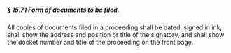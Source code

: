 ##### § 15.71 Form of documents to be filed. #####

All copies of documents filed in a proceeding shall be dated, signed in ink, shall show the address and position or title of the signatory, and shall show the docket number and title of the proceeding on the front page.